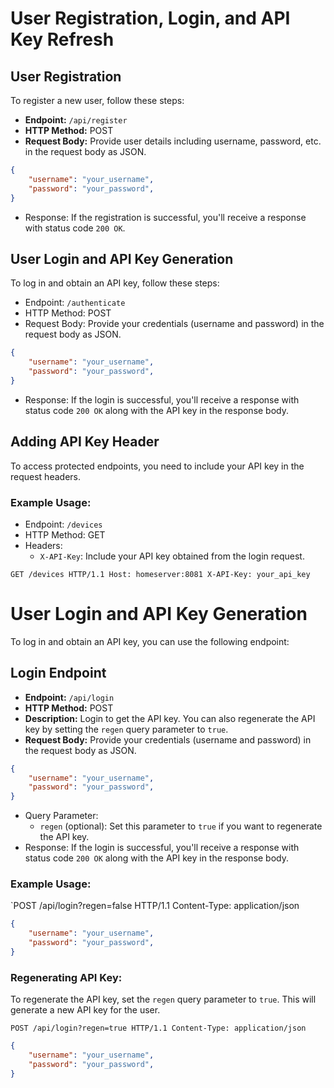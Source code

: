 # User Registration, Login, and API Key Refresh

## User Registration

To register a new user, follow these steps:

- **Endpoint:** `/api/register`
- **HTTP Method:** POST
- **Request Body:** Provide user details including username, password, etc. in the request body as JSON.
```json
{
    "username": "your_username",
    "password": "your_password",
} 
```

-   Response: If the registration is successful, you'll receive a response with status code `200 OK`.

User Login and API Key Generation
---------------------------------

To log in and obtain an API key, follow these steps:

-   Endpoint: `/authenticate`
-   HTTP Method: POST
-   Request Body: Provide your credentials (username and password) in the request body as JSON.
```json
{
    "username": "your_username",
    "password": "your_password",
} 
```

-   Response: If the login is successful, you'll receive a response with status code `200 OK` along with the API key in the response body.

Adding API Key Header
---------------------

To access protected endpoints, you need to include your API key in the request headers.

### Example Usage:

-   Endpoint: `/devices`
-   HTTP Method: GET
-   Headers:
    -   `X-API-Key`: Include your API key obtained from the login request.


`GET /devices HTTP/1.1
Host: homeserver:8081
X-API-Key: your_api_key`

# User Login and API Key Generation

To log in and obtain an API key, you can use the following endpoint:

## Login Endpoint

- **Endpoint:** `/api/login`
- **HTTP Method:** POST
- **Description:** Login to get the API key. You can also regenerate the API key by setting the `regen` query parameter to `true`.
- **Request Body:** Provide your credentials (username and password) in the request body as JSON.
```json
{
    "username": "your_username",
    "password": "your_password",
} 
```

-   Query Parameter:
    -   `regen` (optional): Set this parameter to `true` if you want to regenerate the API key.
-   Response: If the login is successful, you'll receive a response with status code `200 OK` along with the API key in the response body.

### Example Usage:

`POST /api/login?regen=false HTTP/1.1
Content-Type: application/json

```json
{
    "username": "your_username",
    "password": "your_password",
} 
```

### Regenerating API Key:

To regenerate the API key, set the `regen` query parameter to `true`. This will generate a new API key for the user.

`POST /api/login?regen=true HTTP/1.1
Content-Type: application/json`

```json
{
    "username": "your_username",
    "password": "your_password",
} 
```